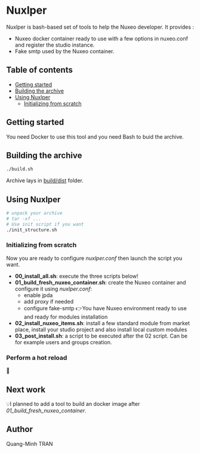 # Nuxlper
Nuxlper is bash-based set of tools to help the Nuxeo
developer.
It provides :
- Nuxeo docker container ready to use with a few
options in nuxeo.conf and register the studio instance.
- Fake smtp used by the Nuxeo container.


## Table of contents
- [Getting started](#getting-started)
- [Building the archive](#building-the-archive)
- [Using Nuxlper](#using-nuxlper)
  - [Initializing from scratch](#initializing-from-scratch)

## Getting started

You need Docker to use this tool and you need Bash to buid the archive.

## Building the archive

```bash
./build.sh
```
Archive lays in [build/dist](build/dist) folder.

## Using Nuxlper

```bash
# unpack your archive
# tar -xf ...
# Use init script if you want
./init_structure.sh
```

### Initializing from scratch

Now you are ready to configure _nuxlper.conf_ then launch the script you want.
- **00_install_all.sh**: execute the three scripts below! 
- **01_build_fresh_nuxeo_container.sh**: create the Nuxeo container and configure it using _nuxlper.conf_:
  - enable jpda
  - add proxy if needed
  - configure fake-smtp
👉You have Nuxeo environment ready to use and ready for modules installation
- **02_install_nuxeo_items.sh**: install a few standard module from market place, install your studio project and also install local custom modules
- **03_post_install.sh**: a script to be executed after the 02 script. Can be for example users and groups creation.

### Perform a hot reload
🚧

## Next work
💡I planned to add a tool to build an docker image after _01_build_fresh_nuxeo_container_.

## Author
Quang-Minh TRAN